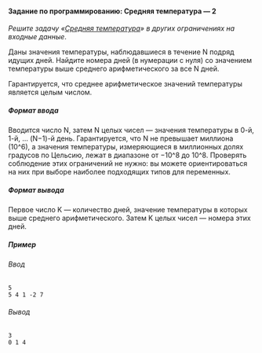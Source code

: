 #### Задание по программированию: Средняя температура — 2 ####


_Решите задачу «[Средняя температура](https://www.coursera.org/learn/c-plus-plus-white/programming/oGdDI/sriedniaia-tiempieratura)» в других ограничениях на входные данные_.

Даны значения температуры, наблюдавшиеся в течение N подряд идущих дней. Найдите номера дней (в нумерации с нуля) со значением температуры выше среднего арифметического за все N дней.

Гарантируется, что среднее арифметическое значений температуры является целым числом.

##### Формат ввода #####

Вводится число N, затем N целых чисел — значения температуры в 0-й, 1-й, ... (N−1)-й день. Гарантируется, что N не превышает миллиона (10^6), а значения температуры, измеряющиеся в миллионных долях градусов по Цельсию, лежат в диапазоне от −10^8 до 10^8. Проверять соблюдение этих ограничений не нужно: вы можете ориентироваться на них при выборе наиболее подходящих типов для переменных.

##### Формат вывода #####

Первое число K — количество дней, значение температуры в которых выше среднего арифметического. Затем K целых чисел — номера этих дней.

##### Пример #####

###### Ввод #######
```commandline
5
5 4 1 -2 7
```

###### Вывод ######
```commandline
3
0 1 4
```